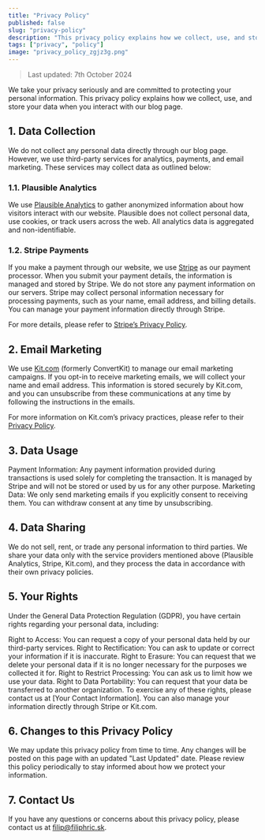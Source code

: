```yaml
---
title: "Privacy Policy"
published: false
slug: "privacy-policy"
description: "This privacy policy explains how we collect, use, and store your data when you interact with our blog page."
tags: ["privacy", "policy"]
image: "privacy_policy_zgjz3g.png"
---
```


> Last updated: 7th October 2024

We take your privacy seriously and are committed to protecting your personal information. This privacy policy explains how we collect, use, and store your data when you interact with our blog page.

## 1. Data Collection
We do not collect any personal data directly through our blog page. However, we use third-party services for analytics, payments, and email marketing. These services may collect data as outlined below:

### 1.1. Plausible Analytics
We use [Plausible Analytics](https://plausible.io/) to gather anonymized information about how visitors interact with our website. Plausible does not collect personal data, use cookies, or track users across the web. All analytics data is aggregated and non-identifiable.

###  1.2. Stripe Payments
If you make a payment through our website, we use [Stripe](https://stripe.com/) as our payment processor. When you submit your payment details, the information is managed and stored by Stripe. We do not store any payment information on our servers. Stripe may collect personal information necessary for processing payments, such as your name, email address, and billing details. You can manage your payment information directly through Stripe.

For more details, please refer to [Stripe’s Privacy Policy](https://stripe.com/privacy).

## 2. Email Marketing
We use [Kit.com](https://kit.com/) (formerly ConvertKit) to manage our email marketing campaigns. If you opt-in to receive marketing emails, we will collect your name and email address. This information is stored securely by Kit.com, and you can unsubscribe from these communications at any time by following the instructions in the emails.

For more information on Kit.com’s privacy practices, please refer to their[ Privacy Policy](https://kit.com/privacy).

## 3. Data Usage
Payment Information: Any payment information provided during transactions is used solely for completing the transaction. It is managed by Stripe and will not be stored or used by us for any other purpose.
Marketing Data: We only send marketing emails if you explicitly consent to receiving them. You can withdraw consent at any time by unsubscribing.

## 4. Data Sharing
We do not sell, rent, or trade any personal information to third parties. We share your data only with the service providers mentioned above (Plausible Analytics, Stripe, Kit.com), and they process the data in accordance with their own privacy policies.

## 5. Your Rights
Under the General Data Protection Regulation (GDPR), you have certain rights regarding your personal data, including:

Right to Access: You can request a copy of your personal data held by our third-party services.
Right to Rectification: You can ask to update or correct your information if it is inaccurate.
Right to Erasure: You can request that we delete your personal data if it is no longer necessary for the purposes we collected it for.
Right to Restrict Processing: You can ask us to limit how we use your data.
Right to Data Portability: You can request that your data be transferred to another organization.
To exercise any of these rights, please contact us at [Your Contact Information]. You can also manage your information directly through Stripe or Kit.com.

## 6. Changes to this Privacy Policy
We may update this privacy policy from time to time. Any changes will be posted on this page with an updated "Last Updated" date. Please review this policy periodically to stay informed about how we protect your information.

## 7. Contact Us
If you have any questions or concerns about this privacy policy, please contact us at [filip@filiphric.sk](mailto:filip@filiphric.sk).